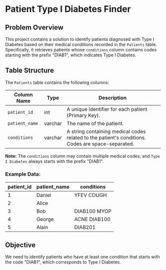 # Patient Type I Diabetes Finder

## Problem Overview

This project contains a solution to identify patients diagnosed with Type I Diabetes based on their medical conditions recorded in the `Patients` table. Specifically, it retrieves patients whose `conditions` column contains codes starting with the prefix "DIAB1", which indicates Type I Diabetes.

## Table Structure

The `Patients` table contains the following columns:

| Column Name   | Type     | Description                                                     |
|----------------|----------|-----------------------------------------------------------------|
| `patient_id`   | int      | A unique identifier for each patient (Primary Key).             |
| `patient_name` | varchar  | The name of the patient.                                        |
| `conditions`   | varchar  | A string containing medical codes related to the patient's conditions. Codes are space-separated. |

**Note:** The `conditions` column may contain multiple medical codes, and `Type I Diabetes` always starts with the prefix "DIAB1".

### Example Data:

| patient_id | patient_name | conditions   |
|------------|--------------|--------------|
| 1          | Daniel       | YFEV COUGH   |
| 2          | Alice        |              |
| 3          | Bob          | DIAB100 MYOP |
| 4          | George       | ACNE DIAB100 |
| 5          | Alain        | DIAB201      |

## Objective

We need to identify patients who have at least one condition that starts with the code "DIAB1", which corresponds to Type I Diabetes.


